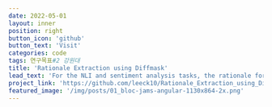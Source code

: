 ```yaml
---
date: 2022-05-01
layout: inner
position: right
button_icon: 'github'
button_text: 'Visit'
categories: code
tags: 연구목표#2 강원대
title: 'Rationale Extraction using Diffmask'
lead_text: 'For the NLI and sentiment analysis tasks, the rationale for the prediction result can be extracted using the post-analysis model'
project_link: 'https://github.com/leeck10/Rationale_Extraction_using_Diffmask'
featured_image: '/img/posts/01_bloc-jams-angular-1130x864-2x.png'
---
```

